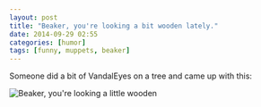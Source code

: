 ```yaml
---
layout: post
title: "Beaker, you're looking a bit wooden lately."
date: 2014-09-29 02:55
categories: [humor]
tags: [funny, muppets, beaker]
---
```

Someone did a bit of VandalEyes on a tree and came up with this:

![][beaker] 



[beaker]: http://tt.imageshare.s3.amazonaws.com/funny/beaker-gone-tree.jpg "Beaker, you're looking a little wooden"
